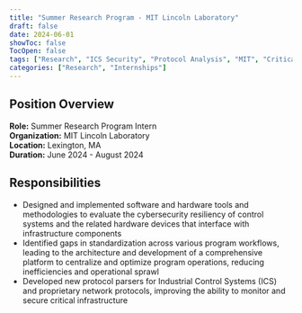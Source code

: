 ```yaml
---
title: "Summer Research Program - MIT Lincoln Laboratory"
draft: false
date: 2024-06-01
showToc: false
TocOpen: false
tags: ["Research", "ICS Security", "Protocol Analysis", "MIT", "Critical Infrastructure"]
categories: ["Research", "Internships"]
---
```


## Position Overview

**Role:** Summer Research Program Intern  
**Organization:** MIT Lincoln Laboratory  
**Location:** Lexington, MA  
**Duration:** June 2024 - August 2024  

## Responsibilities

- Designed and implemented software and hardware tools and methodologies to evaluate the cybersecurity resiliency of control systems and the related hardware devices that interface with infrastructure components
- Identified gaps in standardization across various program workflows, leading to the architecture and development of a comprehensive platform to centralize and optimize program operations, reducing inefficiencies and operational sprawl
- Developed new protocol parsers for Industrial Control Systems (ICS) and proprietary network protocols, improving the ability to monitor and secure critical infrastructure